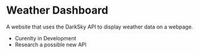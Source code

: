 # Weather Dashboard
A website that uses the DarkSky API to display weather data on a webpage.
* Curenlty in Development
* Research a possible new API


